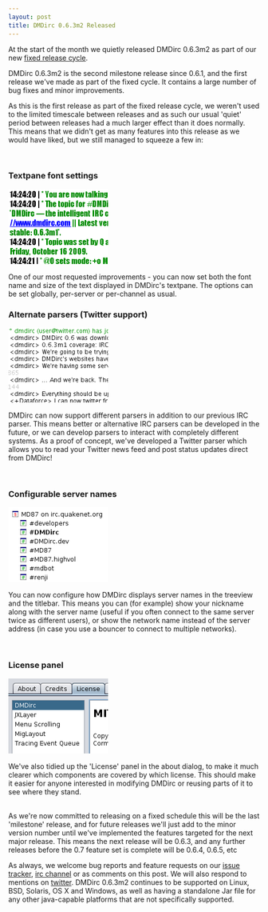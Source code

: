 ```yaml
---
layout: post
title: DMDirc 0.6.3m2 Released
---
```

At the start of the month we quietly released DMDirc 0.6.3m2 as part of our new <a href="http://blog.dmdirc.com/2009/07/05/improving-the-dmdirc-release-cycle/">fixed release cycle</a>.

DMDirc 0.6.3m2 is the second milestone release since 0.6.1, and the first release we've made as part of the fixed cycle. It contains a large number of bug fixes and minor improvements.

As this is the first release as part of the fixed release cycle, we weren't used to the limited timescale between releases and as such our usual 'quiet' period between releases had a much larger effect than it does normally. This means that we didn't get as many features into this release as we would have liked, but we still managed to squeeze a few in:

<div class="nohomepage" style="clear: both;">&nbsp;</div>

<h3>Textpane font settings</h3>

![Textpane](/blog-assets/textpane.png)

One of our most requested improvements - you can now set both the font name and size of the text displayed in DMDirc's textpane. The options can be set globally, per-server or per-channel as usual.

<h3>Alternate parsers (Twitter support)</h3>

![Twitter](/blog-assets/twitter.png)

DMDirc can now support different parsers in addition to our previous IRC parser. This means better or alternative IRC parsers can be developed in the future, or we can develop parsers to interact with completely different systems. As a proof of concept, we've developed a Twitter parser which allows you to read your Twitter news feed and post status updates direct from DMDirc!

<div class="nohomepage" style="clear: both;">&nbsp;</div>

<h3>Configurable server names</h3>

![Server Names](/blog-assets/servernames.png)

You can now configure how DMDirc displays server names in the treeview and the titlebar. This means you can (for example) show your nickname along with the server name (useful if you often connect to the same server twice as different users), or show the network name instead of the server address (in case you use a bouncer to connect to multiple networks).

<div class="nohomepage" style="clear: both;">&nbsp;</div>

<h3>License panel</h3>

![License panel](/blog-assets/licensepanel.png)

We've also tidied up the 'License' panel in the about dialog, to make it much clearer which components are covered by which license. This should make it easier for anyone interested in modifying DMDirc or reusing parts of it to see where they stand.

<div class="nohomepage" style="clear: both;">&nbsp;</div>
As we're now committed to releasing on a fixed schedule this will be the last 'milestone' release, and for future releases we'll just add to the minor version number until we've implemented the features targeted for the next major release. This means the next release will be 0.6.3, and any further releases before the 0.7 feature set is complete will be 0.6.4, 0.6.5, etc

As always, we welcome bug reports and feature requests on our <a href="http://bugs.dmdirc.com/">issue tracker</a>, <a href="irc://irc.quakenet.org/dmdirc">irc channel</a> or as comments on this post. We will also respond to mentions on <a href="http://twitter.com/dmdirc">twitter</a>. DMDirc 0.6.3m2 continues to be supported on Linux, BSD, Solaris, OS X and Windows, as well as having a standalone Jar file for any other java-capable platforms that are not specifically supported.